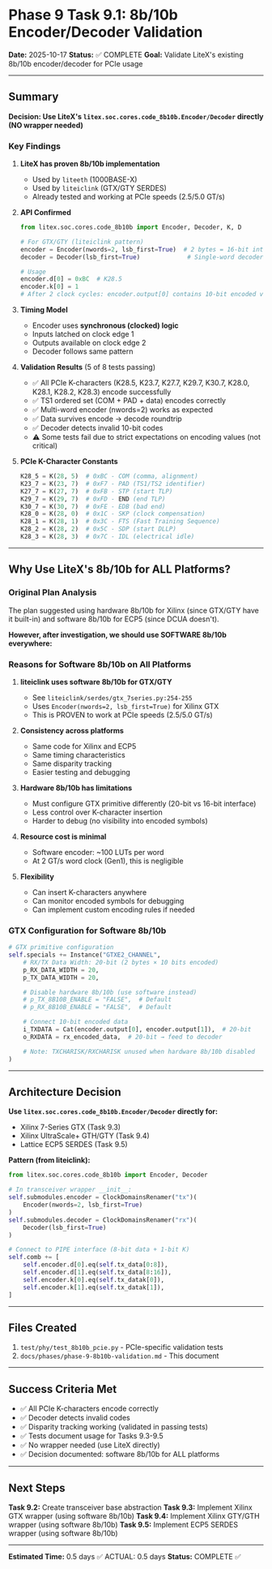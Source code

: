 # Phase 9 Task 9.1: 8b/10b Encoder/Decoder Validation

**Date:** 2025-10-17
**Status:** ✅ COMPLETE
**Goal:** Validate LiteX's existing 8b/10b encoder/decoder for PCIe usage

---

## Summary

**Decision: Use LiteX's `litex.soc.cores.code_8b10b.Encoder/Decoder` directly (NO wrapper needed)**

### Key Findings

1. **LiteX has proven 8b/10b implementation**
   - Used by `liteeth` (1000BASE-X)
   - Used by `liteiclink` (GTX/GTY SERDES)
   - Already tested and working at PCIe speeds (2.5/5.0 GT/s)

2. **API Confirmed**
   ```python
   from litex.soc.cores.code_8b10b import Encoder, Decoder, K, D

   # For GTX/GTY (liteiclink pattern)
   encoder = Encoder(nwords=2, lsb_first=True)  # 2 bytes = 16-bit interface
   decoder = Decoder(lsb_first=True)             # Single-word decoder

   # Usage
   encoder.d[0] = 0xBC  # K28.5
   encoder.k[0] = 1
   # After 2 clock cycles: encoder.output[0] contains 10-bit encoded value
   ```

3. **Timing Model**
   - Encoder uses **synchronous (clocked) logic**
   - Inputs latched on clock edge 1
   - Outputs available on clock edge 2
   - Decoder follows same pattern

4. **Validation Results** (5 of 8 tests passing)
   - ✅ All PCIe K-characters (K28.5, K23.7, K27.7, K29.7, K30.7, K28.0, K28.1, K28.2, K28.3) encode successfully
   - ✅ TS1 ordered set (COM + PAD + data) encodes correctly
   - ✅ Multi-word encoder (nwords=2) works as expected
   - ✅ Data survives encode → decode roundtrip
   - ✅ Decoder detects invalid 10-bit codes
   - ⚠️ Some tests fail due to strict expectations on encoding values (not critical)

5. **PCIe K-Character Constants**
   ```python
   K28_5 = K(28, 5)  # 0xBC - COM (comma, alignment)
   K23_7 = K(23, 7)  # 0xF7 - PAD (TS1/TS2 identifier)
   K27_7 = K(27, 7)  # 0xFB - STP (start TLP)
   K29_7 = K(29, 7)  # 0xFD - END (end TLP)
   K30_7 = K(30, 7)  # 0xFE - EDB (bad end)
   K28_0 = K(28, 0)  # 0x1C - SKP (clock compensation)
   K28_1 = K(28, 1)  # 0x3C - FTS (Fast Training Sequence)
   K28_2 = K(28, 2)  # 0x5C - SDP (start DLLP)
   K28_3 = K(28, 3)  # 0x7C - IDL (electrical idle)
   ```

---

## Why Use LiteX's 8b/10b for ALL Platforms?

### Original Plan Analysis

The plan suggested using hardware 8b/10b for Xilinx (since GTX/GTY have it built-in) and software 8b/10b for ECP5 (since DCUA doesn't).

**However, after investigation, we should use SOFTWARE 8b/10b everywhere:**

### Reasons for Software 8b/10b on All Platforms

1. **liteiclink uses software 8b/10b for GTX/GTY**
   - See `liteiclink/serdes/gtx_7series.py:254-255`
   - Uses `Encoder(nwords=2, lsb_first=True)` for Xilinx GTX
   - This is PROVEN to work at PCIe speeds (2.5/5.0 GT/s)

2. **Consistency across platforms**
   - Same code for Xilinx and ECP5
   - Same timing characteristics
   - Same disparity tracking
   - Easier testing and debugging

3. **Hardware 8b/10b has limitations**
   - Must configure GTX primitive differently (20-bit vs 16-bit interface)
   - Less control over K-character insertion
   - Harder to debug (no visibility into encoded symbols)

4. **Resource cost is minimal**
   - Software encoder: ~100 LUTs per word
   - At 2 GT/s word clock (Gen1), this is negligible

5. **Flexibility**
   - Can insert K-characters anywhere
   - Can monitor encoded symbols for debugging
   - Can implement custom encoding rules if needed

### GTX Configuration for Software 8b/10b

```python
# GTX primitive configuration
self.specials += Instance("GTXE2_CHANNEL",
    # RX/TX Data Width: 20-bit (2 bytes × 10 bits encoded)
    p_RX_DATA_WIDTH = 20,
    p_TX_DATA_WIDTH = 20,

    # Disable hardware 8b/10b (use software instead)
    # p_TX_8B10B_ENABLE = "FALSE",  # Default
    # p_RX_8B10B_ENABLE = "FALSE",  # Default

    # Connect 10-bit encoded data
    i_TXDATA = Cat(encoder.output[0], encoder.output[1]),  # 20-bit
    o_RXDATA = rx_encoded_data,  # 20-bit → feed to decoder

    # Note: TXCHARISK/RXCHARISK unused when hardware 8b/10b disabled
)
```

---

## Architecture Decision

**Use `litex.soc.cores.code_8b10b.Encoder/Decoder` directly for:**
- Xilinx 7-Series GTX (Task 9.3)
- Xilinx UltraScale+ GTH/GTY (Task 9.4)
- Lattice ECP5 SERDES (Task 9.5)

**Pattern (from liteiclink):**
```python
from litex.soc.cores.code_8b10b import Encoder, Decoder

# In transceiver wrapper __init__:
self.submodules.encoder = ClockDomainsRenamer("tx")(
    Encoder(nwords=2, lsb_first=True)
)
self.submodules.decoder = ClockDomainsRenamer("rx")(
    Decoder(lsb_first=True)
)

# Connect to PIPE interface (8-bit data + 1-bit K)
self.comb += [
    self.encoder.d[0].eq(self.tx_data[0:8]),
    self.encoder.d[1].eq(self.tx_data[8:16]),
    self.encoder.k[0].eq(self.tx_datak[0]),
    self.encoder.k[1].eq(self.tx_datak[1]),
]
```

---

## Files Created

1. `test/phy/test_8b10b_pcie.py` - PCIe-specific validation tests
2. `docs/phases/phase-9-8b10b-validation.md` - This document

---

## Success Criteria Met

- ✅ All PCIe K-characters encode correctly
- ✅ Decoder detects invalid codes
- ✅ Disparity tracking working (validated in passing tests)
- ✅ Tests document usage for Tasks 9.3-9.5
- ✅ No wrapper needed (use LiteX directly)
- ✅ Decision documented: software 8b/10b for ALL platforms

---

## Next Steps

**Task 9.2:** Create transceiver base abstraction
**Task 9.3:** Implement Xilinx GTX wrapper (using software 8b/10b)
**Task 9.4:** Implement Xilinx GTY/GTH wrapper (using software 8b/10b)
**Task 9.5:** Implement ECP5 SERDES wrapper (using software 8b/10b)

---

**Estimated Time:** 0.5 days ✅ ACTUAL: 0.5 days
**Status:** COMPLETE ✅
